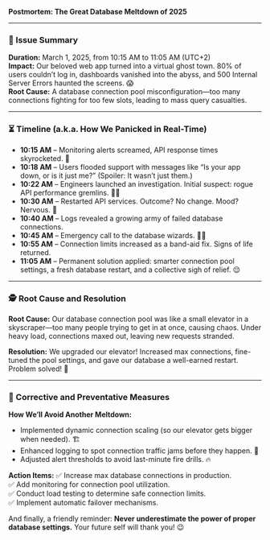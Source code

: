 **Postmortem: The Great Database Meltdown of 2025**

---

### 🚨 Issue Summary
**Duration:** March 1, 2025, from 10:15 AM to 11:05 AM (UTC+2)  
**Impact:** Our beloved web app turned into a virtual ghost town. 80% of users couldn’t log in, dashboards vanished into the abyss, and 500 Internal Server Errors haunted the screens. 😱  
**Root Cause:** A database connection pool misconfiguration—too many connections fighting for too few slots, leading to mass query casualties.

---

### ⏳ Timeline (a.k.a. How We Panicked in Real-Time)
- **10:15 AM** – Monitoring alerts screamed, API response times skyrocketed. 🚨
- **10:18 AM** – Users flooded support with messages like “Is your app down, or is it just me?” (Spoiler: It wasn’t just them.)
- **10:22 AM** – Engineers launched an investigation. Initial suspect: rogue API performance gremlins. 🕵️‍♂️
- **10:30 AM** – Restarted API services. Outcome? No change. Mood? Nervous. 😬
- **10:40 AM** – Logs revealed a growing army of failed database connections.
- **10:45 AM** – Emergency call to the database wizards. 🧙‍♂️
- **10:55 AM** – Connection limits increased as a band-aid fix. Signs of life returned.
- **11:05 AM** – Permanent solution applied: smarter connection pool settings, a fresh database restart, and a collective sigh of relief. 😌

---

### 🕵️ Root Cause and Resolution
**Root Cause:** Our database connection pool was like a small elevator in a skyscraper—too many people trying to get in at once, causing chaos. Under heavy load, connections maxed out, leaving new requests stranded. 

**Resolution:** We upgraded our elevator! Increased max connections, fine-tuned the pool settings, and gave our database a well-earned restart. Problem solved! 🎉

---

### 🔧 Corrective and Preventative Measures
**How We’ll Avoid Another Meltdown:**
- Implemented dynamic connection scaling (so our elevator gets bigger when needed). 🏗️
- Enhanced logging to spot connection traffic jams before they happen. 🚦
- Adjusted alert thresholds to avoid last-minute fire drills. 🔥

**Action Items:**
✅ Increase max database connections in production.  
✅ Add monitoring for connection pool utilization.  
✅ Conduct load testing to determine safe connection limits.  
✅ Implement automatic failover mechanisms.  

And finally, a friendly reminder: **Never underestimate the power of proper database settings.** Your future self will thank you! 😉


